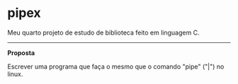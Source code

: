 # pipex
Meu quarto projeto de estudo de biblioteca feito em linguagem C.

****

**Proposta**

Escrever uma programa que faça o mesmo que o comando "pipe" ("|") no linux.
